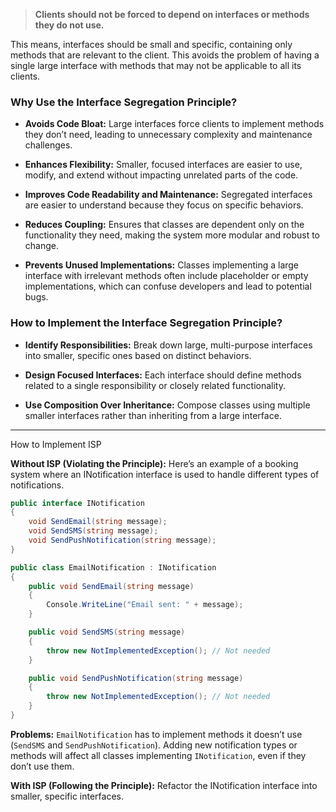 > **Clients should not be forced to depend on interfaces or methods they do not use.**

This means, interfaces should be small and specific, containing only methods that are relevant to the client. This avoids the problem of having a single large interface with methods that may not be applicable to all its clients.

### Why Use the Interface Segregation Principle?

- **Avoids Code Bloat:** Large interfaces force clients to implement methods they don’t need, leading to unnecessary complexity and maintenance challenges.

- **Enhances Flexibility:** Smaller, focused interfaces are easier to use, modify, and extend without impacting unrelated parts of the code.

- **Improves Code Readability and Maintenance:** Segregated interfaces are easier to understand because they focus on specific behaviors.

- **Reduces Coupling:** Ensures that classes are dependent only on the functionality they need, making the system more modular and robust to change.

- **Prevents Unused Implementations:** Classes implementing a large interface with irrelevant methods often include placeholder or empty implementations, which can confuse developers and lead to potential bugs.

### How to Implement the Interface Segregation Principle?

- **Identify Responsibilities:** Break down large, multi-purpose interfaces into smaller, specific ones based on distinct behaviors.

- **Design Focused Interfaces:** Each interface should define methods related to a single responsibility or closely related functionality.

- **Use Composition Over Inheritance:** Compose classes using multiple smaller interfaces rather than inheriting from a large interface.

---
How to Implement ISP



**Without ISP (Violating the Principle):**
Here’s an example of a booking system where an INotification interface is used to handle different types of notifications.

```csharp
public interface INotification
{
    void SendEmail(string message);
    void SendSMS(string message);
    void SendPushNotification(string message);
}

public class EmailNotification : INotification
{
    public void SendEmail(string message)
    {
        Console.WriteLine("Email sent: " + message);
    }

    public void SendSMS(string message)
    {
        throw new NotImplementedException(); // Not needed
    }

    public void SendPushNotification(string message)
    {
        throw new NotImplementedException(); // Not needed
    }
}
```

**Problems:**
`EmailNotification` has to implement methods it doesn’t use (`SendSMS` and `SendPushNotification`).
Adding new notification types or methods will affect all classes implementing `INotification`, even if they don’t use them.


**With ISP (Following the Principle):**
Refactor the INotification interface into smaller, specific interfaces.






